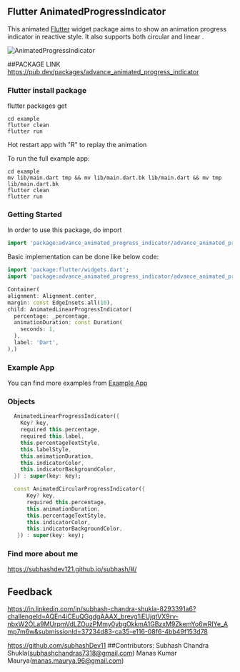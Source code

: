 ## Flutter AnimatedProgressIndicator

This animated  [Flutter](https://flutter.io) widget package aims to show an animation progress indicator in reactive style. It also supports both circular and linear .

![AnimatedProgressIndicator](https://user-images.githubusercontent.com/93323979/162623716-0e3cdebb-ff91-4292-9cd6-2e286437b24c.gif)

##PACKAGE LINK
https://pub.dev/packages/advance_animated_progress_indicator

### Flutter install package

flutter packages get
```
cd example
flutter clean
flutter run
```
Hot restart app with "R" to replay the animation

To run the full example app:
```
cd example
mv lib/main.dart tmp && mv lib/main.dart.bk lib/main.dart && mv tmp lib/main.dart.bk
flutter clean
flutter run
```

### Getting Started

In order to use this package, do import
```dart
import 'package:advance_animated_progress_indicator/advance_animated_progress_indicator.dart';
```

Basic implementation can be done like below code:
```dart
import 'package:flutter/widgets.dart';
import 'package:advance_animated_progress_indicator/advance_animated_progress_indicator.dart';

Container(
alignment: Alignment.center,
margin: const EdgeInsets.all(10),
child: AnimatedLinearProgressIndicator(
  percentage: _percentage,
  animationDuration: const Duration(
    seconds: 1,
  ),
  label: 'Dart',
),)
```

### Example App
You can find more examples from [Example App](example)


### Objects
```dart
  AnimatedLinearProgressIndicator({
    Key? key,
    required this.percentage,
    required this.label,
    this.percentageTextStyle,
    this.labelStyle,
    this.animationDuration,
    this.indicatorColor,
    this.indicatorBackgroundColor,
  }) : super(key: key);

  const AnimatedCircularProgressIndicator({
      Key? key,
      required this.percentage,
      this.animationDuration,
      this.percentageTextStyle,
      this.indicatorColor,
      this.indicatorBackgroundColor,
   }) : super(key: key);

 ```


### Find more about me 
https://subhashdev121.github.io/subhash/#/
## Feedback 
https://in.linkedin.com/in/subhash-chandra-shukla-8293391a6?challengeId=AQEn4iCEuQGgdgAAAX_brevg1iEUjqtVX9rv-nbxW2OLa9MUrpmVdLZOuzPMmy0ybgOkkmA1GBzxM9ZkemYo6wRIYe_Amp7m6w&submissionId=37234d83-ca35-e116-08f6-4bb49f153d78

https://github.com/subhashDev11
##Contributors:
Subhash Chandra Shukla(subhashchandras7318@gmail.com)
Manas Kumar Maurya(manas.maurya.96@gmail.com)
